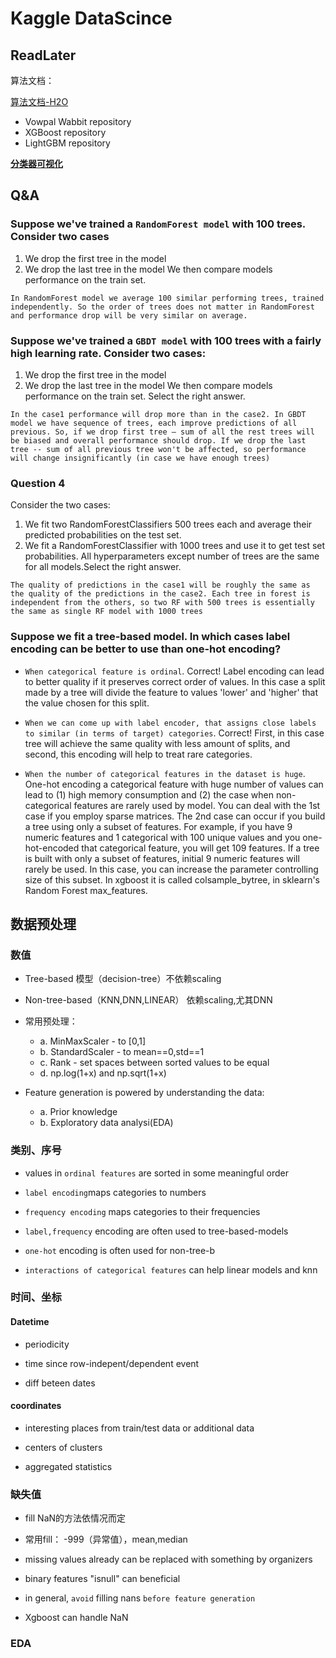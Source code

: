 # Kaggle DataScince


## ReadLater

算法文档：

[算法文档-H2O](http://docs.h2o.ai/h2o/latest-stable/h2o-docs/data-science.html)

- Vowpal Wabbit repository
- XGBoost repository
- LightGBM repository

**[分类器可视化](https://scikit-learn.org/stable/auto_examples/classification/plot_classifier_comparison.html)**


## Q&A

### Suppose we've trained a `RandomForest model` with 100 trees. Consider two cases

1. We drop the first tree in the model
2. We drop the last tree in the model
We then compare models performance on the train set.

`In RandomForest model we average 100 similar performing trees, trained independently. So the order of trees does not matter in RandomForest and performance drop will be very similar on average.`

### Suppose we've trained a `GBDT model` with 100 trees with a fairly high learning rate. Consider two cases:

1. We drop the first tree in the model
2. We drop the last tree in the model
We then compare models performance on the train set. Select the right answer.

`In the case1 performance will drop more than in the case2. In GBDT model we have sequence of trees, each improve predictions of all previous. So, if we drop first tree — sum of all the rest trees will be biased and overall performance should drop. If we drop the last tree -- sum of all previous tree won't be affected, so performance will change insignificantly (in case we have enough trees)`

### Question 4

Consider the two cases:
1. We fit two RandomForestClassifiers 500 trees each and average their predicted probabilities on the test set.
2. We fit a RandomForestClassifier with 1000 trees and use it to get test set probabilities.
All hyperparameters except number of trees are the same for all models.Select the right answer.

`The quality of predictions in the case1 will be roughly the same as the quality of the predictions in the case2. Each tree in forest is independent from the others, so two RF with 500 trees is essentially the same as single RF model with 1000 trees`

### Suppose we fit a tree-based model. In which cases label encoding can be better to use than one-hot encoding?

- `When categorical feature is ordinal`. Correct! Label encoding can lead to better quality if it preserves correct order of values. In this case a split made by a tree will divide the feature to values 'lower' and 'higher' that the value chosen for this split.

- `When we can come up with label encoder, that assigns close labels to similar (in terms of target) categories`. Correct! First, in this case tree will achieve the same quality with less amount of splits, and second, this encoding will help to treat rare categories.

- `When the number of categorical features in the dataset is huge`. One-hot encoding a categorical feature with huge number of values can lead to (1) high memory consumption and (2) the case when non-categorical features are rarely used by model. You can deal with the 1st case if you employ sparse matrices. The 2nd case can occur if you build a tree using only a subset of features. For example, if you have 9 numeric features and 1 categorical with 100 unique values and you one-hot-encoded that categorical feature, you will get 109 features. If a tree is built with only a subset of features, initial 9 numeric features will rarely be used. In this case, you can increase the parameter controlling size of this subset. In xgboost it is called colsample_bytree, in sklearn's Random Forest max_features.


## 数据预处理

### 数值

- Tree-based 模型（decision-tree）不依赖scaling

- Non-tree-based（KNN,DNN,LINEAR） 依赖scaling,尤其DNN

- 常用预处理：
    - a. MinMaxScaler - to [0,1]
    - b. StandardScaler - to mean==0,std==1
    - c. Rank - set spaces between sorted values to be equal
    - d. np.log(1+x) and np.sqrt(1+x)

- Feature generation is powered by understanding the data:
    - a. Prior knowledge
    - b. Exploratory data analysi(EDA)

### 类别、序号

- values in `ordinal features` are sorted in some meaningful order

- `label encoding`maps categories to numbers

- `frequency encoding` maps categories to their frequencies

- `label,frequency` encoding are often used to tree-based-models

- `one-hot` encoding is often used for non-tree-b

- `interactions of categorical features` can help linear models  and knn


### 时间、坐标

#### Datetime

- periodicity

- time since row-indepent/dependent event

- diff beteen dates

#### coordinates

- interesting places from train/test data or additional data

- centers of clusters

- aggregated statistics

### 缺失值

- fill NaN的方法依情况而定

- 常用fill： -999（异常值），mean,median

- missing values already can be replaced with something by organizers

- binary features "isnull" can beneficial

- in general, `avoid` filling nans `before feature generation`

- Xgboost can handle NaN

### EDA



